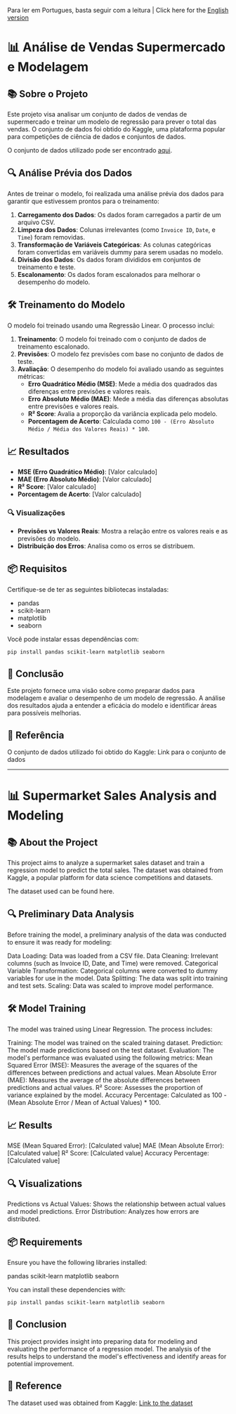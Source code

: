 <a name="ancora"></a>
Para ler em Portugues, basta seguir com a leitura | Click here for the [English version](#ancora1)

# 📊 Análise de Vendas Supermercado e Modelagem

## 📚 Sobre o Projeto

Este projeto visa analisar um conjunto de dados de vendas de supermercado e treinar um modelo de regressão para prever o total das vendas. O conjunto de dados foi obtido do Kaggle, uma plataforma popular para competições de ciência de dados e conjuntos de dados.

O conjunto de dados utilizado pode ser encontrado [aqui](https://www.kaggle.com/datasets/aungpyaeap/supermarket-sales).

## 🔍 Análise Prévia dos Dados

Antes de treinar o modelo, foi realizada uma análise prévia dos dados para garantir que estivessem prontos para o treinamento:

1. **Carregamento dos Dados**: Os dados foram carregados a partir de um arquivo CSV.
2. **Limpeza dos Dados**: Colunas irrelevantes (como `Invoice ID`, `Date`, e `Time`) foram removidas.
3. **Transformação de Variáveis Categóricas**: As colunas categóricas foram convertidas em variáveis dummy para serem usadas no modelo.
4. **Divisão dos Dados**: Os dados foram divididos em conjuntos de treinamento e teste.
5. **Escalonamento**: Os dados foram escalonados para melhorar o desempenho do modelo.

## 🛠️ Treinamento do Modelo

O modelo foi treinado usando uma Regressão Linear. O processo inclui:

1. **Treinamento**: O modelo foi treinado com o conjunto de dados de treinamento escalonado.
2. **Previsões**: O modelo fez previsões com base no conjunto de dados de teste.
3. **Avaliação**: O desempenho do modelo foi avaliado usando as seguintes métricas:
   - **Erro Quadrático Médio (MSE)**: Mede a média dos quadrados das diferenças entre previsões e valores reais.
   - **Erro Absoluto Médio (MAE)**: Mede a média das diferenças absolutas entre previsões e valores reais.
   - **R² Score**: Avalia a proporção da variância explicada pelo modelo.
   - **Porcentagem de Acerto**: Calculada como `100 - (Erro Absoluto Médio / Média dos Valores Reais) * 100`.

## 📈 Resultados

- **MSE (Erro Quadrático Médio)**: [Valor calculado]
- **MAE (Erro Absoluto Médio)**: [Valor calculado]
- **R² Score**: [Valor calculado]
- **Porcentagem de Acerto**: [Valor calculado]

### 🔍 Visualizações

- **Previsões vs Valores Reais**: Mostra a relação entre os valores reais e as previsões do modelo.
- **Distribuição dos Erros**: Analisa como os erros se distribuem.

## 📦 Requisitos

Certifique-se de ter as seguintes bibliotecas instaladas:

- pandas
- scikit-learn
- matplotlib
- seaborn

Você pode instalar essas dependências com:

```bash
pip install pandas scikit-learn matplotlib seaborn
```

## 📝 Conclusão
Este projeto fornece uma visão sobre como preparar dados para modelagem e avaliar o desempenho de um modelo de regressão. A análise dos resultados ajuda a entender a eficácia do modelo e identificar áreas para possíveis melhorias.

## 📎 Referência
O conjunto de dados utilizado foi obtido do Kaggle: Link para o conjunto de dados
	
---

<a id="ancora1"></a> 
# 📊 Supermarket Sales Analysis and Modeling

## 📚 About the Project
This project aims to analyze a supermarket sales dataset and train a regression model to predict the total sales. The dataset was obtained from Kaggle, a popular platform for data science competitions and datasets.

The dataset used can be found here.

## 🔍 Preliminary Data Analysis
Before training the model, a preliminary analysis of the data was conducted to ensure it was ready for modeling:

Data Loading: Data was loaded from a CSV file.
Data Cleaning: Irrelevant columns (such as Invoice ID, Date, and Time) were removed.
Categorical Variable Transformation: Categorical columns were converted to dummy variables for use in the model.
Data Splitting: The data was split into training and test sets.
Scaling: Data was scaled to improve model performance.

## 🛠️ Model Training
The model was trained using Linear Regression. The process includes:

Training: The model was trained on the scaled training dataset.
Prediction: The model made predictions based on the test dataset.
Evaluation: The model's performance was evaluated using the following metrics:
Mean Squared Error (MSE): Measures the average of the squares of the differences between predictions and actual values.
Mean Absolute Error (MAE): Measures the average of the absolute differences between predictions and actual values.
R² Score: Assesses the proportion of variance explained by the model.
Accuracy Percentage: Calculated as 100 - (Mean Absolute Error / Mean of Actual Values) * 100.

## 📈 Results
MSE (Mean Squared Error): [Calculated value]
MAE (Mean Absolute Error): [Calculated value]
R² Score: [Calculated value]
Accuracy Percentage: [Calculated value]

## 🔍 Visualizations
Predictions vs Actual Values: Shows the relationship between actual values and model predictions.
Error Distribution: Analyzes how errors are distributed.

## 📦 Requirements
Ensure you have the following libraries installed:

pandas
scikit-learn
matplotlib
seaborn

You can install these dependencies with:
```bash
pip install pandas scikit-learn matplotlib seaborn
```
## 📝 Conclusion
This project provides insight into preparing data for modeling and evaluating the performance of a regression model. The analysis of the results helps to understand the model's effectiveness and identify areas for potential improvement.

## 📎 Reference
The dataset used was obtained from Kaggle: [Link to the dataset](https://www.kaggle.com/datasets/aungpyaeap/supermarket-sales)
